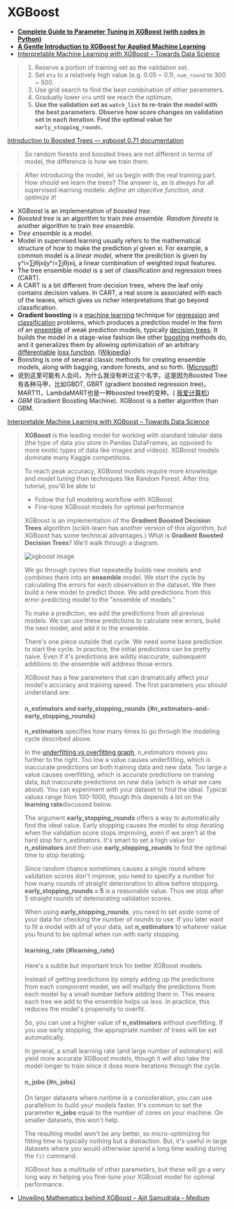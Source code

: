 # XGBoost

* [**Complete Guide to Parameter Tuning in XGBoost \(with codes in Python\)**](https://www.analyticsvidhya.com/blog/2016/03/complete-guide-parameter-tuning-xgboost-with-codes-python/)
* [**A Gentle Introduction to XGBoost for Applied Machine Learning**](https://machinelearningmastery.com/gentle-introduction-xgboost-applied-machine-learning/)
* [Interpretable Machine Learning with XGBoost – Towards Data Science](https://towardsdatascience.com/interpretable-machine-learning-with-xgboost-9ec80d148d27)



> 1. Reserve a portion of training set as the validation set.
> 2. Set `eta` to a relatively high value \(e.g. 0.05 ~ 0.1\), `num_round` to 300 ~ 500.
> 3. Use grid search to find the best combination of other parameters.
> 4. Gradually lower `eta` until we reach the optimum.
> 5. **Use the validation set as `watch_list` to re-train the model with the best parameters. Observe how score changes on validation set in each iteration. Find the optimal value for `early_stopping_rounds`.**



[Introduction to Boosted Trees — xgboost 0.71 documentation](http://xgboost.readthedocs.io/en/latest/model.html)

> So random forests and boosted trees are not different in terms of model, the difference is how we train them.

> After introducing the model, let us begin with the real training part. How should we learn the trees? The answer is, as is always for all supervised learning models: _define an objective function, and optimize it_!

* XGBoost is an implementation of _boosted tree_.
* _Boosted tree_ is an algorithm to train _tree ensemble_. _Random forests_ is another algorithm to train _tree ensemble_.
* _Tree ensemble_ is a model.
* Model in supervised learning usually refers to the mathematical structure of how to make the prediction yi given xi. For example, a common model is a _linear model_, where the prediction is given by y^i=∑jθjxijy^i=∑jθjxij, a linear combination of weighted input features.
* The tree ensemble model is a set of classification and regression trees \(CART\).
*  A CART is a bit different from decision trees, where the leaf only contains decision values. In CART, a real score is associated with each of the leaves, which gives us richer interpretations that go beyond classification.
* **Gradient boosting** is a [machine learning](https://en.wikipedia.org/wiki/Machine_learning) technique for [regression](https://en.wikipedia.org/wiki/Regression_%28machine_learning%29) and [classification](https://en.wikipedia.org/wiki/Classification_%28machine_learning%29) problems, which produces a prediction model in the form of an [ensemble](https://en.wikipedia.org/wiki/Ensemble_learning) of weak prediction models, typically [decision trees](https://en.wikipedia.org/wiki/Decision_tree_learning). It builds the model in a stage-wise fashion like other [boosting](https://en.wikipedia.org/wiki/Boosting_%28meta-algorithm%29) methods do, and it generalizes them by allowing optimization of an arbitrary [differentiable](https://en.wikipedia.org/wiki/Differentiable_function) [loss function](https://en.wikipedia.org/wiki/Loss_function). \([Wikipedia](https://en.wikipedia.org/wiki/Gradient_boosting)\)
* Boosting is one of several classic methods for creating ensemble models, along with bagging, random forests, and so forth. \([Microsoft](https://docs.microsoft.com/en-us/azure/machine-learning/studio-module-reference/boosted-decision-tree-regression)\)
* 说到这里可能有人会问，为什么我没有听过这个名字。这是因为Boosted Tree有各种马甲，比如GBDT, GBRT \(gradient boosted regression tree\)，MART11，LambdaMART也是一种boosted tree的变种。\( [我爱计算机](http://www.52cs.org/)\)
* _GBM_ \(Gradient Boosting Machine\). XGBoost is a better algorithm than GBM.

[Interpretable Machine Learning with XGBoost – Towards Data Science](https://towardsdatascience.com/interpretable-machine-learning-with-xgboost-9ec80d148d27)



> **XGBoost** is the leading model for working with standard tabular data \(the type of data you store in Pandas DataFrames, as opposed to more exotic types of data like images and videos\). XGBoost models dominate many Kaggle competitions.
>
> To reach peak accuracy, XGBoost models require more knowledge and _model tuning_ than techniques like Random Forest. After this tutorial, you'ill be able to
>
> * Follow the full modeling workflow with XGBoost
> * Fine-tune XGBoost models for optimal performance
>
> XGBoost is an implementation of the **Gradient Boosted Decision Trees** algorithm \(scikit-learn has another version of this algorithm, but XGBoost has some technical advantages.\) What is **Gradient Boosted Decision Trees**? We'll walk through a diagram.
>
> ![xgboost image](https://i.imgur.com/e7MIgXk.png)
>
> We go through cycles that repeatedly builds new models and combines them into an **ensemble** model. We start the cycle by calculating the errors for each observation in the dataset. We then build a new model to predict those. We add predictions from this error-predicting model to the "ensemble of models."
>
> To make a prediction, we add the predictions from all previous models. We can use these predictions to calculate new errors, build the next model, and add it to the ensemble.
>
> There's one piece outside that cycle. We need some base prediction to start the cycle. In practice, the initial predictions can be pretty naive. Even if it's predictions are wildly inaccurate, subsequent additions to the ensemble will address those errors.

> XGBoost has a few parameters that can dramatically affect your model's accuracy and training speed. The first parameters you should understand are:
>
> #### n\_estimators and early\_stopping\_rounds {#n_estimators-and-early_stopping_rounds}
>
> **n\_estimators** specifies how many times to go through the modeling cycle described above.
>
> In the [underfitting vs overfitting graph](http://i.imgur.com/2q85n9s.png), n\_estimators moves you further to the right. Too low a value causes underfitting, which is inaccurate predictions on both training data and new data. Too large a value causes overfitting, which is accurate predictions on training data, but inaccurate predictions on new data \(which is what we care about\). You can experiment with your dataset to find the ideal. Typical values range from 100-1000, though this depends a lot on the **learning rate**discussed below.
>
> The argument **early\_stopping\_rounds** offers a way to automatically find the ideal value. Early stopping causes the model to stop iterating when the validation score stops improving, even if we aren't at the hard stop for n\_estimators. It's smart to set a high value for **n\_estimators** and then use **early\_stopping\_rounds** to find the optimal time to stop iterating.
>
> Since random chance sometimes causes a single round where validation scores don't improve, you need to specify a number for how many rounds of straight deterioration to allow before stopping. **early\_stopping\_rounds = 5** is a reasonable value. Thus we stop after 5 straight rounds of deteriorating validation scores.
>
> When using **early\_stopping\_rounds**, you need to set aside some of your data for checking the number of rounds to use. If you later want to fit a model with all of your data, set **n\_estimators** to whatever value you found to be optimal when run with early stopping.
>
> #### learning\_rate {#learning_rate}
>
> Here's a subtle but important trick for better XGBoost models:
>
> Instead of getting predictions by simply adding up the predictions from each component model, we will multiply the predictions from each model by a small number before adding them in. This means each tree we add to the ensemble helps us less. In practice, this reduces the model's propensity to overfit.
>
> So, you can use a higher value of **n\_estimators** without overfitting. If you use early stopping, the appropriate number of trees will be set automatically.
>
> In general, a small learning rate \(and large number of estimators\) will yield more accurate XGBoost models, though it will also take the model longer to train since it does more iterations through the cycle.
>
> #### n\_jobs {#n_jobs}
>
> On larger datasets where runtime is a consideration, you can use parallelism to build your models faster. It's common to set the parameter **n\_jobs** equal to the number of cores on your machine. On smaller datasets, this won't help.
>
> The resulting model won't be any better, so micro-optimizing for fitting time is typically nothing but a distraction. But, it's useful in large datasets where you would otherwise spend a long time waiting during the `fit` command.
>
> XGBoost has a multitude of other parameters, but these will go a very long way in helping you fine-tune your XGBoost model for optimal performance.

* [Unveiling Mathematics behind XGBoost – Ajit Samudrala – Medium](https://medium.com/@samudralaajit/unveiling-mathematics-behind-xgboost-c7f1b8201e2a)

